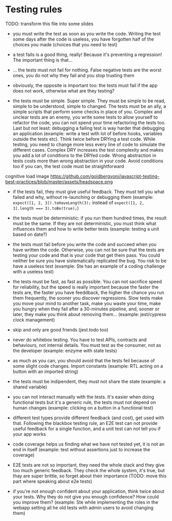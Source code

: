 # Testing rules

TODO: transform this file into some slides

- you must write the test as soon as you write the code. Writing the test some days after the code is useless, you have forgotten half of the choices you made (choices that you need to test)

- a test fails is a good thing, really! Because it's preventing a regression! The important thing is that...

- ... the tests must not fail for nothing. False negative tests are the worst ones, you do not why they fail and you stop trusting them

- obviously, the opposite is important too: the tests must fail if the app does not work, otherwise what are they testing?

- the tests must be simple. Super simple. They must be simple to be read, simple to be understood, simple to changed. The tests must be an ally, a simple scripts that perform some checks in place of you. Complex and unclear tests are an enemy, you write some tests to allow yourself to refactor the code, you can not spend your time refactoring the tests too. Last but not least: debugging a failing test is way harder that debugging an application (example: write a test with lot of before hooks, variables outside the tests etc).
  Think twice before DRYing a test code. While testing, you need to change more less every line of code to simulate the different cases. Complex DRY increases the test complexity and makes you add a lot of conditions to the DRYed code. Wrong abstraction in tests costs more than wrong abstraction in your code. Avoid conditions too if you can, the test code must be straightforward

cognitive load image https://github.com/goldbergyoni/javascript-testing-best-practices/blob/master/assets/headspace.png

- if the tests fail, they must give useful feedback. They must tell you what failed and why, without re-launching or debugging them (example: `expect([1, 2, 3]).toHaveLength(3);` instead of `expect([1, 2, 3].length === 3).toBe(true);`)

- the tests must be deterministic: if you run them hundred times, the result must be the same. If they are not deterministic, you must think what influences them and how to write better tests (example: testing a unit based on date?)

- the tests must fail before you write the code and succeed when you have written the code. Otherwise, you can not be sure that the tests are testing your code and that is your code that get them pass. You could neither be sure you have sistematically replicated the bug. You risk to be have a useless test (example: Ste has an example of a coding challenge with a useless test)

- the tests must be fast, as fast as possible. You can not sacrifice speed for reliability, but the speed is really important because the faster the tests are, the faster you have feeddback, the higher the chance you run them frequently, the sooner you discover regressions. Slow tests make you move your mind to another task, make you waste your time, make you hungry when they fail after a 30-minutes pipeline, and, sooner or later, they make you think about removing them... (example: jest/cypress clock management)

- skip and only are good friends (jest.todo too)

- never do whitebox testing. You have to test APIs, contracts and behaviours, not internal details. You must test as the consumer, not as the developer (example: enzyme with state tests)

- as much as you can, you should avoid that the tests feil because of some slight code changes. Import constants (example: RTL acting on a button with an imported string)

- the tests must be indipendent, they must not share the state (example: a shared variable)

- you can not interact manually with the tests. It's easier when doing functional tests but it's a generic rule, the tests must not depend on human changes (example: clicking on a button in a functional test)

- different test types provide different feedback (and cost), get used with that. Following the blackbox testing rule, an E2E test can not provide useful feedback for a single function, and a unit test can not tell you if your app works

- code coverage helps us finding what we have not tested yet, it is not an end in itself (example: test without assertions just to increase the coverage)

- E2E tests are not so important, they need the whole stack and they give too much generic feedback. They check the whole system, it's true, but thay are super brittle, so forget about their importance (TODO: move this part where speaking about e2e tests)

- if you're not enough confident about your application, think twice about your tests. Why they do not give you enough confidence? How could you improve them? (example: Ste while implementing the roles in the webapp setting all he old tests with admin users to avoid changing them)
